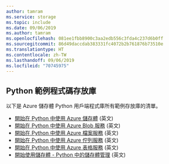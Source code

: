 ```yaml
---
author: tamram
ms.service: storage
ms.topic: include
ms.date: 09/06/2019
ms.author: tamram
ms.openlocfilehash: 081ee1fbb8900c3aa2edb556c3fda4c237d6b0ff
ms.sourcegitcommit: 86d49daccdab383331fc4072b2b761876b73510e
ms.translationtype: HT
ms.contentlocale: zh-TW
ms.lasthandoff: 09/06/2019
ms.locfileid: "70745975"
---
```

## <a name="python-sample-code-repositories"></a>Python 範例程式碼存放庫

以下是 Azure 儲存體 Python 用戶端程式庫所有範例存放庫的清單。

* [開始在 Python 中使用 Azure 儲存體](https://azure.microsoft.com/resources/samples/storage-python-getting-started/) \(英文\)
* [開始在 Python 中使用 Azure Blob 服務](https://azure.microsoft.com/resources/samples/storage-blob-python-getting-started/) \(英文\)
* [開始在 Python 中使用 Azure 檔案服務](https://azure.microsoft.com/resources/samples/storage-file-python-getting-started/) \(英文\)
* [開始在 Python 中使用 Azure 佇列服務](https://azure.microsoft.com/resources/samples/storage-queue-python-getting-started/) \(英文\)
* [開始在 Python 中使用 Azure 表格服務](https://azure.microsoft.com/resources/samples/storage-table-python-getting-started/) \(英文\)
* [開始使用儲存體 - Python 中的儲存體管理](https://azure.microsoft.com/resources/samples/storage-python-manage/) \(英文\)
